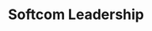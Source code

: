 ---
layout: leadership-all
permalink: /about/leadership/
title: Softcom Leadership
headline: Softcom Leadership
copy: Our leadership set our agenda and define how we work as an organization.
featured_image: /uploads/pages/leadership.jpg
image_description: Black and white collage of business executives
---